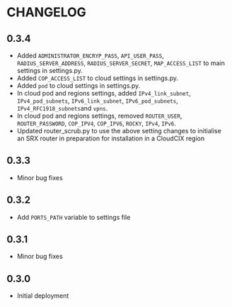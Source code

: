 # CHANGELOG

## 0.3.4
- Added `ADMINISTRATOR_ENCRYP_PASS`, `API_USER_PASS`, `RADIUS_SERVER_ADDRESS`, `RADIUS_SERVER_SECRET`,
  `MAP_ACCESS_LIST` to main settings in settings.py.
- Added `COP_ACCESS_LIST` to cloud settings in settings.py.
- Added `pod` to cloud settings in settings.py.
- In cloud pod and regions settings, added `IPv4_link_subnet`, `IPv4_pod_subnets`, `IPv6_link_subnet`,
  `IPv6_pod_subnets`, `IPv4_RFC1918_subnets`and `vpns`.
- In cloud pod and regions settings, removed `ROUTER_USER`, `ROUTER_PASSWORD`, `COP_IPV4`, `COP_IPV6`,
  `ROCKY`, `IPv4`, `IPv6`.
- Updated router_scrub.py to use the above setting changes to initialise an SRX router in preparation
  for installation in a CloudCIX region

## 0.3.3
- Minor bug fixes

## 0.3.2
- Add `PORTS_PATH` variable to settings file

## 0.3.1
- Minor bug fixes

## 0.3.0
- Initial deployment
